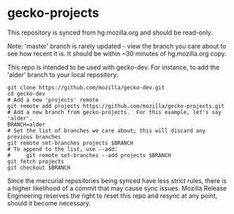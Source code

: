 gecko-projects
==============

This repository is synced from hg.mozilla.org and should be read-only.

Note: 'master' branch is rarely updated - view the branch you care about
to see how recent it is. It should be within ~30 minutes of
hg.mozilla.org copy.

This repo is intended to be used with gecko-dev.  For instance, to add the 'alder' branch to your local repository:

    git clone https://github.com/mozilla/gecko-dev.git
    cd gecko-dev
    # Add a new 'projects' remote
    git remote add projects https://github.com/mozilla/gecko-projects.git
    # Add a new branch from gecko-projects.  For this example, let's say 'alder'.
    BRANCH=alder
    # Set the list of branches we care about; this will discard any previous branches
    git remote set-branches projects $BRANCH
    # To append to the list, use --add:
    #     git remote set-branches --add projects $BRANCH
    git fetch projects
    git checkout $BRANCH

Since the mercurial repositories being synced have less strict rules, there is a higher likelihood of a commit that may cause sync issues.  Mozilla Release Engineering reserves the right to reset this repo and resync at any point, should it become necessary.
